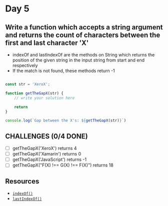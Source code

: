 # Day 5

## Write a function which accepts a string argument and returns the count of characters between the first and last character 'X'

- indexOf and lastIndexOf are the methods on String which returns the position of the given string in the input string from start and end respectively
- If the match is not found, these methods return -1


```javascript

const str = 'XeroX';

function getTheGapX(str) {
    // write your solution here

    return 
}

console.log(`Gap between the X's: ${getTheGapX(str)}`)

```

## CHALLENGES (0/4 DONE)

- [ ] getTheGapX('XeroX') returns 4
- [ ] getTheGapX('Xamarin') returns 0
- [ ] getTheGapX('JavaScript') returns -1
- [ ] getTheGapX("F(X) !== G(X) !== F(X)") returns 18

## Resources

- [`indexOf()`](https://developer.mozilla.org/en-US/docs/Web/JavaScript/Reference/Global_Objects/String/indexOf)
- [`lastIndexOf()`](https://developer.mozilla.org/en-US/docs/Web/JavaScript/Reference/Global_Objects/String/lastIndexOf)